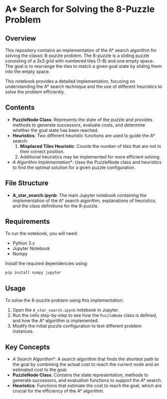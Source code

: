 # A* Search for Solving the 8-Puzzle Problem

## Overview
This repository contains an implementation of the A* search algorithm for solving the classic 8-puzzle problem. The 8-puzzle is a sliding puzzle consisting of a 3x3 grid with numbered tiles (1-8) and one empty space. The goal is to rearrange the tiles to match a given goal state by sliding them into the empty space.

This notebook provides a detailed implementation, focusing on understanding the A* search technique and the use of different heuristics to solve the problem efficiently.

## Contents
- **PuzzleNode Class**: Represents the state of the puzzle and provides methods to generate successors, evaluate costs, and determine whether the goal state has been reached.
- **Heuristics**: Two different heuristic functions are used to guide the A* search:
  1. **Misplaced Tiles Heuristic**: Counts the number of tiles that are not in their correct position.
  2. Additional heuristics may be implemented for more efficient solving.
- **A* Algorithm Implementation**: Uses the PuzzleNode class and heuristics to find the optimal solution for a given puzzle configuration.

## File Structure
- **A_star_search.ipynb**: The main Jupyter notebook containing the implementation of the A* search algorithm, explanations of heuristics, and the class definitions for the 8-puzzle.

## Requirements
To run the notebook, you will need:
- Python 3.x
- Jupyter Notebook
- Numpy

Install the required dependencies using:
```sh
pip install numpy jupyter
```

## Usage
To solve the 8-puzzle problem using this implementation:
1. Open the `A_star_search.ipynb` notebook in Jupyter.
2. Run the cells step-by-step to see how the `PuzzleNode` class is defined, and how the A* algorithm is implemented.
3. Modify the initial puzzle configuration to test different problem instances.

## Key Concepts
- **A* Search Algorithm**: A search algorithm that finds the shortest path to the goal by combining the actual cost to reach the current node and an estimated cost to the goal.
- **PuzzleNode Class**: Contains the state representation, methods to generate successors, and evaluation functions to support the A* search.
- **Heuristics**: Functions that estimate the cost to reach the goal, which are crucial for the efficiency of the A* algorithm.

